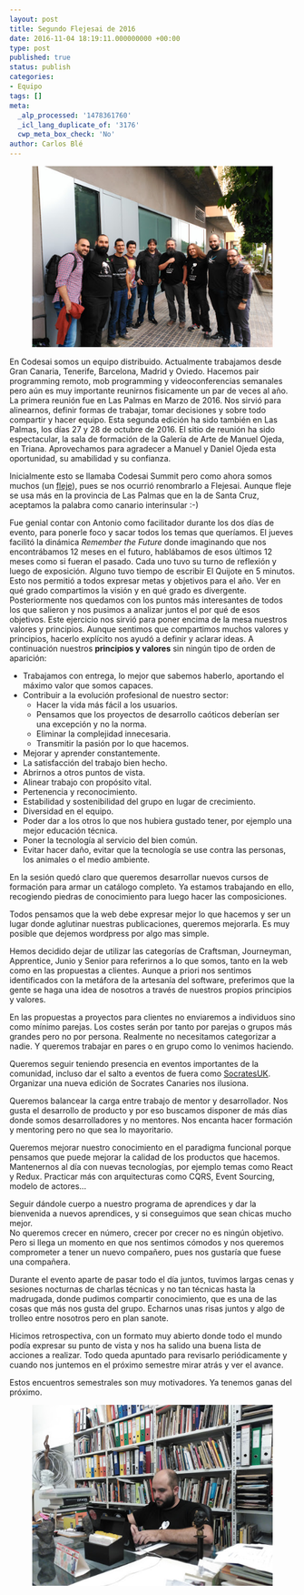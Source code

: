```yaml
---
layout: post
title: Segundo Flejesai de 2016
date: 2016-11-04 18:19:11.000000000 +00:00
type: post
published: true
status: publish
categories:
- Equipo
tags: []
meta:
  _alp_processed: '1478361760'
  _icl_lang_duplicate_of: '3176'
  cwp_meta_box_check: 'No'
author: Carlos Blé
---
```


<figure>
    <img src="/assets/flejesai.jpeg" alt="team" /> 
    <figcaption></figcaption>
</figure>

<p>
  En Codesai somos un equipo distribuido. Actualmente trabajamos desde Gran Canaria, Tenerife, Barcelona, Madrid y Oviedo. Hacemos pair programming remoto, mob programming y videoconferencias semanales pero aún es muy importante reunirnos fisicamente un par de veces al año. La primera reunión fue en Las Palmas en Marzo de 2016. Nos sirvió para alinearnos, definir formas de trabajar, tomar decisiones y sobre todo compartir y hacer equipo. Esta segunda edición ha sido también en Las Palmas, los días 27 y 28 de octubre de 2016. El sitio de reunión ha sido espectacular, la sala de formación de la Galería de Arte de Manuel Ojeda, en Triana. Aprovechamos para agradecer a Manuel y Daniel Ojeda esta oportunidad, su amabilidad y su confianza.
</p>

<p>
  Inicialmente esto se llamaba Codesai Summit pero como ahora somos muchos (un <a href="http://www.academiacanarialengua.org/palabra/fleje/" >fleje</a>), pues se nos ocurrió renombrarlo a Flejesai. Aunque fleje se usa más en la provincia de Las Palmas que en la de Santa Cruz, aceptamos la palabra como canario interinsular :-)
</p>

<p>
  Fue genial contar con Antonio como facilitador durante los dos días de evento, para ponerle foco y sacar todos los temas que queríamos. El jueves facilitó la dinámica <em>Remember the Future</em> donde imaginando que nos encontrábamos 12 meses en el futuro, hablábamos de esos últimos 12 meses como si fueran el pasado. Cada uno tuvo su turno de reflexión y luego de exposición. Alguno tuvo tiempo de escribir El Quijote en 5 minutos. Esto nos permitió a todos expresar metas y objetivos para el año. Ver en qué grado compartimos la visión y en qué grado es divergente. Posteriormente nos quedamos con los puntos más interesantes de todos los que salieron y nos pusimos a analizar juntos el por qué de esos objetivos. Este ejercicio nos sirvió para poner encima de la mesa nuestros valores y principios. Aunque sentimos que compartimos muchos valores y principios, hacerlo explícito nos ayudó a definir y aclarar ideas. A continuación nuestros <strong>principios y valores</strong> sin ningún tipo de orden de aparición:
  
  <ul>
    <li> Trabajamos con entrega, lo mejor que sabemos haberlo, aportando el máximo valor que somos capaces.</li>
    <li> Contribuir a la evolución profesional de nuestro sector:
      <ul>
        <li> Hacer la vida más fácil a los usuarios.</li>
        <li> Pensamos que los proyectos de desarrollo caóticos deberían ser una excepción y no la norma.</li>
        <li> Eliminar la complejidad innecesaria.</li>
        <li> Transmitir la pasión por lo que hacemos.</li>
      </ul>
    </li>
    <li> Mejorar y aprender constantemente.</li>
    <li> La satisfacción del trabajo bien hecho.</li>
    <li> Abrirnos a otros puntos de vista.</li>
    <li> Alinear trabajo con propósito vital.</li>
    <li> Pertenencia y reconocimiento.</li>
    <li> Estabilidad y sostenibilidad del grupo en lugar de crecimiento.</li>
    <li> Diversidad en el equipo.</li>
    <li> Poder dar a los otros lo que nos hubiera gustado tener, por ejemplo una mejor educación técnica.</li>
    <li> Poner la tecnología al servicio del bien común.</li>
    <li> Evitar hacer daño, evitar que la tecnología se use contra las personas, los animales o el medio ambiente.</li>
  </ul>
</p>

<p
>En la sesión quedó claro que queremos desarrollar nuevos cursos de formación para armar un catálogo completo. Ya estamos trabajando en ello, recogiendo piedras de conocimiento para luego hacer las composiciones.
</p>

<p>
  Todos pensamos que la web debe expresar mejor lo que hacemos y ser un lugar donde aglutinar nuestras publicaciones, queremos mejorarla. Es muy posible que dejemos wordpress por algo mas simple.
</p>

<p>
  Hemos decidido dejar de utilizar las categorías de Craftsman, Journeyman, Apprentice, Junio y Senior para referirnos a lo que somos, tanto en la web como en las propuestas a clientes. Aunque a priori nos sentimos identificados con la metáfora de la artesanía del software, preferimos que la gente se haga una idea de nosotros a través de nuestros propios principios y valores.
</p>

<p>
  En las propuestas a proyectos para clientes no enviaremos a individuos sino como mínimo parejas. Los costes serán por tanto por parejas o grupos más grandes pero no por persona. Realmente no necesitamos categorizar a nadie. Y queremos trabajar en pares o en grupo como lo venimos haciendo.
</p>

<p>
  Queremos seguir teniendo presencia en eventos importantes de la comunidad, incluso dar el salto a eventos de fuera como <a href="http://socratesuk.org/" >SocratesUK</a>. Organizar una nueva edición de Socrates Canaries nos ilusiona.
</p>

<p>
  Queremos balancear la carga entre trabajo de mentor y desarrollador. Nos gusta el desarrollo de producto y por eso buscamos disponer de más días donde somos desarrolladores y no mentores. Nos encanta hacer formación y mentoring pero no que sea lo mayoritario.
</p>

<p>
  Queremos mejorar nuestro conocimiento en el paradigma funcional porque pensamos que puede mejorar la calidad de los productos que hacemos. Mantenernos al día con nuevas tecnologías, por ejemplo temas como React y Redux. Practicar más con arquitecturas como CQRS, Event Sourcing, modelo de actores...
</p>

<p>
  Seguir dándole cuerpo a nuestro programa de aprendices y dar la bienvenida a nuevos aprendices, y si conseguimos que sean chicas mucho mejor.
  <br />
No queremos crecer en número, crecer por crecer no es ningún objetivo. Pero si llega un momento en que nos sentimos cómodos y nos queremos comprometer a tener un nuevo compañero, pues nos gustaría que fuese una compañera.
</p>

<p>
  Durante el evento aparte de pasar todo el día juntos, tuvimos largas cenas y sesiones nocturnas de charlas técnicas y no tan técnicas hasta la madrugada, donde pudimos compartir conocimiento, que es una de las cosas que más nos gusta del grupo. Echarnos unas risas juntos y algo de trolleo entre nosotros pero en plan sanote.
</p>

<p>
  Hicimos retrospectiva, con un formato muy abierto donde todo el mundo podía expresar su punto de vista y nos ha salido una buena lista de acciones a realizar. Todo queda apuntado para revisarlo periódicamente y cuando nos juntemos en el próximo semestre mirar atrás y ver el avance.
</p>

<p>
  Estos encuentros semestrales son muy motivadores. Ya tenemos ganas del próximo.
</p>

<figure>
    <img src="/assets/miguel_currando_en_flejesai.jpeg" alt="team" /> 
    <figcaption></figcaption>
</figure>

